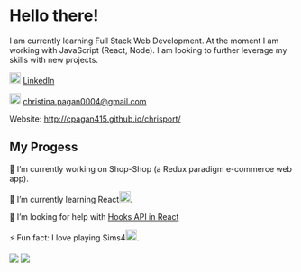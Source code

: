 # Hello there! 
I am currently learning Full Stack Web Development. At the moment I am working with JavaScript (React, Node). I am looking to further leverage my skills with new projects.

<img height="20" width="20" src="https://user-images.githubusercontent.com/76018424/130500267-88d22ea0-2bf1-4037-9f74-62ebcda60fab.png"/> [LinkedIn](https://www.linkedin.com/in/christina-pagan-19889b1aa/) 

<img height="20" width="20" src="https://user-images.githubusercontent.com/76018424/130503372-04efd93f-7dcc-4b21-af4f-db0a31521811.png" /> christina.pagan0004@gmail.com

Website: http://cpagan415.github.io/chrisport/


## My Progess

 🔭 I’m currently working on Shop-Shop (a Redux paradigm e-commerce web app). 

 🌱 I’m currently learning React<img height="20" width="20" src="https://user-images.githubusercontent.com/76018424/130494343-128d575a-dec8-4263-a516-cad3305b4e58.png" />.


 🤔 I’m looking for help with [Hooks API in React](https://reactjs.org/docs/hooks-reference.html)
 
 ⚡ Fun fact: I love playing Sims4<img height="20" width="20" src="https://user-images.githubusercontent.com/76018424/130495117-a2ad4f36-f255-4986-87f1-b989dff32827.gif" />.
</p>

 <img src="https://github-readme-stats.vercel.app/api?username=cpagan415&show_icons=true&theme=tokyonight&hide=stars" />
 <img src="https://github-readme-stats.vercel.app/api/top-langs/?username=cpagan415&hide=GLSL,RUST,python,shell,assembly,objective-c&layout=compact&theme=tokyonight"/> 




<!--
(https://linkedin.com/in/christina-pagan-19889b1aa)<img hieght="50" width="50" src="https://user-images.githubusercontent.com/76018424/130500987-b00bbf03-c85b-46b5-a731-9c92968a1dee.png"/>
- 👯 I’m looking to collaborate on ...
- 🤔 I’m looking for help with ...
- 💬 Ask me about ...
- 📫 How to reach me: ...
- 😄 Pronouns: ...
- ⚡ Fun fact: ...
-->

